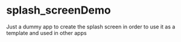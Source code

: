 # splash_screenDemo
Just a dummy app to create the splash screen in order to use it as a template and used in other apps

